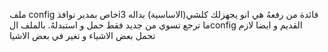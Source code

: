 ملف config خاص بمدير نوافذi3
فائدة من رفعهُ هي انو يجهزلك كلشي(الاساسية) بداله ما ترجع تسوي من جديد فقط حمل و استبدلهً. بالملف الconfig القديم 
و ايضا ﻻزم تحمل بعض الاشياء و تغير في بعض الاشيا
